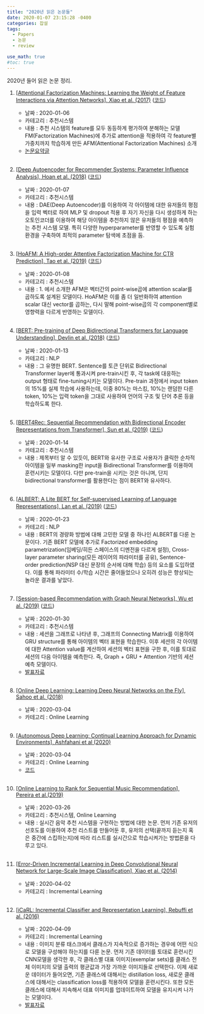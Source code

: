 ```yaml
---
title: "2020년 읽은 논문들"
date: 2020-01-07 23:15:28 -0400
categories: 잡설
tags:
  - Papers
  - 논문
  - review

use_math: true
#toc: true
---
```


2020년 들어 읽은 논문 정리.

1. [[Attentional Factorization Machines: Learning the Weight of Feature Interactions via Attention Networks], Xiao et al. (2017)](https://www.comp.nus.edu.sg/~xiangnan/papers/ijcai17-afm.pdf) ([코드](https://github.com/hexiangnan/attentional_factorization_machine)) 
    - 날짜 : 2020-01-06
    - 카테고리 : 추천시스템
    - 내용 : 추천 시스템의 feature를 모두 동등하게 평가하여 분해하는 모델 FM(Factorization Machines)에 추가로 attention을 적용하여 각 feature별 가중치까지 학습하게 만든 AFM(Attentional Factorization Machines) 소개
    - [논문요약글](https://lih0905.github.io/%EC%B6%94%EC%B2%9C/AFM/)
    <br>

1. [[Deep Autoencoder for Recommender Systems: Parameter Influence Analysis], Hoan et al. (2018)](https://arxiv.org/abs/1901.00415) ([코드](https://github.com/heroddaji/flexEncoder))
    - 날짜 : 2020-01-07
    - 카테고리 : 추천시스템
    - 내용 : DAE(Deep Autoencoder)를 이용하여 각 아이템에 대한 유저들의 평점을 입력 벡터로 하여 MLP 및 dropout 적용 후 자기 자신을 다시 생성하게 하는 오토인코더를 이용하여 해당 아이템을 추천하지 않은 유저들의 평점을 예측하는 추천 시스템 모델. 특히 다양한 hyperparameter를 반영할 수 있도록 실험 환경을 구축하여 최적의 parameter 탐색에 초점을 둠. 
    <br>

1. [[HoAFM: A High-order Attentive Factorization Machine for CTR Prediction], Tao et al. (2019)](http://staff.ustc.edu.cn/~hexn/papers/IPM19-HoAFM.pdf) ([코드](https://github.com/zltao/HoAFM/blob/master/HoAFM_v1.0.py))
    - 날짜 : 2020-01-08
    - 카테고리 : 추천시스템
    - 내용 : 1. 에서 소개한 AFM은 벡터간의 point-wise곱에 attention scalar를 곱하도록 설계된 모델이다. HoAFM은 이를 좀 더 일반화하여 attention scalar 대신 vector를 곱하는, 다시 말해 point-wise곱의 각 component별로 영향력을 다르게 반영하는 모델이다.
    <br>

1. [[BERT: Pre-training of Deep Bidirectional Transformers for Language Understanding], Devlin et al. (2018)](https://arxiv.org/abs/1810.04805) ([코드](https://github.com/dhlee347/pytorchic-bert/))
    - 날짜 : 2020-01-13
    - 카테고리 : NLP
    - 내용 : 그 유명한 BERT. Sentence를 토큰 단위로 Bidirectional Transformer layer에 통과시켜 pre-train시킨 후, 각 task에 대응하는 output 형태로 fine-tuning시키는 모델이다. Pre-train 과정에서 input token의 15%를 실제 학습에 사용하는데, 이중 80%는 마스킹, 10%는 랜덤한 다른 token, 10%는 입력 token을 그대로 사용하여 언어의 구조 및 단어 추론 등을 학습하도록 한다.
    <br>

1. [[BERT4Rec: Sequential Recommendation with Bidirectional Encoder Representations from Transformer], Sun et al. (2019)](https://arxiv.org/abs/1904.06690) ([코드](https://github.com/FeiSun/BERT4Rec))
    - 날짜 : 2020-01-14
    - 카테고리 : 추천시스템
    - 내용 : 제목부터 알 수 있듯이, BERT와 유사한 구조로 사용자가 클릭한 순차적 아이템을 일부 masking한 input을 Bidirectional Transformer를 이용하여 훈련시키는 모델이다. 다만 pre-train을 시키는 것은 아니며, 단지 bidirectional transformer를 활용한다는 점이 BERT와 유사하다.
    <br>

1. [[ALBERT: A Lite BERT for Self-supervised Learning of Language Representations], Lan et al. (2019)](https://arxiv.org/abs/1909.11942) ([코드](https://github.com/google-research/ALBERT))
    - 날짜 : 2020-01-23
    - 카테고리 : NLP
    - 내용 : BERT의 경량화 방법에 대해 고민한 모델 중 하나인 ALBERT를 다룬 논문이다. 기존 BERT 모델에 추가로 Factorized embedding parametrization(임베딩/히든 스페이스의 디멘전을 다르게 설정), Cross-layer parameter sharing(모든 레이어의 파라미터를 공유), Sentence-order prediction(NSP 대신 문장의 순서에 대해 학습) 등의 요소를 도입하였다. 이를 통해 파라미터 수/학습 시간은 줄어들었으나 오히려 성능은 향상되는 놀라운 결과를 낳았다.
    <br>

1. [[Session-based Recommendation with Graph Neural Networks], Wu et al. (2019)](https://arxiv.org/abs/1811.00855) ([코드](https://github.com/CRIPAC-DIG/SR-GNN))
    - 날짜 : 2020-01-30
    - 카테고리 : 추천시스템
    - 내용 : 세션을 그래프로 나타낸 후, 그래프의 Connecting Matrix를 이용하여 GRU structure를 통해 아이템의 벡터 표현을 학습한다. 이후 세션의 각 아이템에 대한 Attention value를 계산하여 세션의 벡터 표현을 구한 후, 이를 토대로 세션의 다음 아이템을 예측한다. 즉, Graph + GRU + Attention 기반의 세션 예측 모델이다.
    - [발표자료](https://github.com/lih0905/lih0905.github.io/raw/master/_posts/SR-GNN.pdf)
    <br>

1. [[Online Deep Learning: Learning Deep Neural Networks on the Fly], Sahoo et al. (2018)](https://www.ijcai.org/Proceedings/2018/0369.pdf)
    - 날짜 : 2020-03-04
    - 카테고리 : Online Learning
    <br>

1. [[Autonomous Deep Learning: Continual Learning Approach for Dynamic Environments], Ashfahani et al (2020)](https://arxiv.org/abs/1810.07348v4)
    - 날짜 : 2020-03-04
    - 카테고리 : Online Learning
    - [코드](https://github.com/SeptivianaSavitri/adl_python)
    <br>

1. [[Online Learning to Rank for Sequential Music Recommendation], Pereira et al.(2019)](https://homepages.dcc.ufmg.br/~rodrygo/wp-content/papercite-data/pdf/pereira2019recsys.pdf)
    - 날짜 : 2020-03-26
    - 카테고리 : 추천시스템, Online Learning
    - 내용 : 실시간 음악 추천 시스템을 구현하는 방법에 대한 논문. 먼저 기존 유저의 선호도를 이용하여 추천 리스트를 만들어둔 후, 유저의 선택(끝까지 듣는지 혹은 중간에 스킵하는지)에 따라 리스트를 실시간으로 학습시켜가는 방법론을 다루고 있다.
    <br>

1. [[Error-Driven Incremental Learning in Deep Convolutional Neural Network for Large-Scale Image Classiﬁcation], Xiao et al. (2014)](https://dl.acm.org/doi/pdf/10.1145/2647868.2654926)
    - 날짜 : 2020-04-02
    - 카테고리 : Incremental Learning
    <br>

1. [[iCaRL: Incremental Classifier and Representation Learning], Rebuffi et al. (2016)](http://openaccess.thecvf.com/content_cvpr_2017/papers/Rebuffi_iCaRL_Incremental_Classifier_CVPR_2017_paper.pdf)
    - 날짜 : 2020-04-09
    - 카테고리 : Incremental Learning
    - 내용 : 이미지 분류 태스크에서 클래스가 지속적으로 증가하는 경우에 어떤 식으로 모델을 구성해야 하는지를 다룬 논문. 먼저 기존 데이터를 토대로 훈련시킨 CNN모델을 생각한 후, 각 클래스별 대표 이미지(exemplar sets)를 클래스 전체 이미지의 모델 출력의 평균값과 가장 가까운 이미지들로 선택한다. 이제 새로운 데이터가 들어오면, 기존 클래스에 대해서는 distillation loss, 새로운 클래스에 대해서는 classification loss를 적용하여 모델을 훈련시킨다. 또한 모든 클래스에 대해서 지속해서 대표 이미지를 업데이트하여 모델을 유지시켜 나가는 모델이다.
    - [발표자료](https://www.youtube.com/watch?v=HCKi41BHDAk)
    <br>
